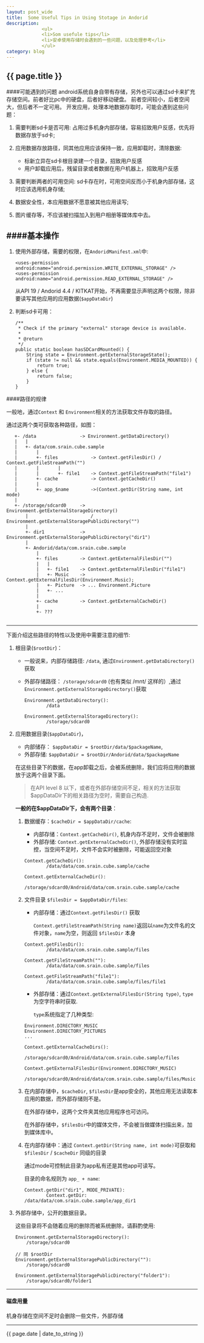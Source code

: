 ```yaml
---
layout: post_wide
title:  Some Useful Tips in Using Stotage in Andorid
description: 
             <ul>
             <li>Som usefule tips</li>
             <li>安卓使用存储时会遇到的一些问题，以及处理参考</li>
             </ul>
category: blog
---
```

<h2> {{ page.title }} </h2>

####可能遇到的问题
android系统自身自带有存储，另外也可以通过sd卡来扩充存储空间。前者好比pc中的硬盘，后者好移动硬盘。
前者空间较小，后者空间大，但后者不一定可用。
开发应用，处理本地数据存取时，可能会遇到这些问题：

1.  需要判断sd卡是否可用: 占用过多机身内部存储，容易招致用户反感，优先将数据存放于sd卡;
2.  应用数据存放路径，同其他应用应该保持一致，应用卸载时，清除数据:
    * 标新立异在sd卡根目录建一个目录，招致用户反感
    * 用户卸载应用后，残留目录或者数据在用户机器上，招致用户反感

3.  需要判断两者的可用空间: sd卡存在时，可用空间反而小于机身内部存储，这时应该选用机身存储;
4.  数据安全性，本应用数据不愿意被其他应用读写;
5.  图片缓存等，不应该被扫描加入到用户相册等媒体库中去。

####基本操作
---

1.  使用外部存储，需要的权限，在`AndoridManifest.xml`中:

        <uses-permission android:name="android.permission.WRITE_EXTERNAL_STORAGE" />
        <uses-permission android:name="android.permission.READ_EXTERNAL_STORAGE" />

    从API 19 / Andorid 4.4 / KITKAT开始，不再需要显示声明这两个权限，除非要读写其他应用的应用数据(`$appDataDir`)

2.  判断sd卡可用：

        /**
         * Check if the primary "external" storage device is available.
         * 
         * @return
         */
        public static boolean hasSDCardMounted() {
            String state = Environment.getExternalStorageState();
            if (state != null && state.equals(Environment.MEDIA_MOUNTED)) {
                return true;
            } else {
                return false;
            }
        }

####路径的规律

一般地，通过`Context` 和 `Environment`相关的方法获取文件存取的路径。

通过这两个类可获取各种路径，如图：

```
   +- /data                -> Environment.getDataDirectory()
   |   |
   |   +- data/com.srain.cube.sample
   |       |
   |       +- files            -> Context.getFilesDir() / Context.getFileStreamPath("")
   |       |       |
   |       |       +- file1    -> Context.getFileStreamPath("file1")
   |       +- cache            -> Context.getCacheDir()
   |       |
   |       +- app_$name        ->(Context.getDir(String name, int mode)
   |
   +- /storage/sdcard0     -> Environment.getExternalStorageDirectory()
       |                       / Environment.getExternalStoragePublicDirectory("")
       |
       +- dir1             -> Environment.getExternalStoragePublicDirectory("dir1")
       |
       +- Andorid/data/com.srain.cube.sample
           |
           +- files        -> Context.getExternalFilesDir("")
           |   |
           |   +- file1    -> Context.getExternalFilesDir("file1")
           |   +- Music    -> Context.getExternalFilesDir(Environment.Music);
           |   +- Picture  -> ... Environment.Picture
           |   +- ...
           |
           +- cache        -> Context.getExternalCacheDir()
           |
           +- ???
   
```

---
下面介绍这些路径的特性以及使用中需要注意的细节:

1.  根目录(`$rootDir`)：

    * 一般说来，内部存储路径: `/data`, 通过`Environment.getDataDirectory()` 获取
    * 外部存储路径： `/storage/sdcard0` (也有类似 /mnt/ 这样的）,通过`Environment.getExternalStorageDirectory()`获取
        
        ```
        Environment.getDataDirectory(): 
                /data

        Environment.getExternalStorageDirectory(): 
                /storage/sdcard0
        ```

2.  应用数据目录(`$appDataDir`)，

    * 内部储存：  `$appDataDir = $rootDir/data/$packageName`, 
    * 外部存储:   `$appDataDir = $rootDir/Andorid/data/$packageName`

    在这些目录下的数据，在app卸载之后，会被系统删除，我们应将应用的数据放于这两个目录下面。

    > 在API level 8 以下，或者在外部存储空间不足，相关的方法获取$appDataDir下的相关路径为空时，需要自己构造.

    **一般的在$appDataDir下，会有两个目录**：

    1.  数据缓存：`$cacheDir = $appDataDir/cache`:  
        * 内部存储：`Context.getCacheDir()`, 机身内存不足时，文件会被删除
        * 外部存储: `Context.getExternalCacheDir()`, 外部存储没有实时监控，当空间不足时，文件不会实时被删除，可能返回空对象
            
        ```
        Context.getCacheDir(): 
                /data/data/com.srain.cube.sample/cache

        Context.getExternalCacheDir(): 
                /storage/sdcard0/Android/data/com.srain.cube.sample/cache
        ```

    2. 文件目录 `$filesDir = $appDataDir/files`:  
        * 内部存储：通过`Context.getFilesDir()` 获取

          `Context.getFileStreamPath(String name)`返回以`name`为文件名的文件对象，`name`为空，则返回 `$filesDir` 本身

        ```
        Context.getFilesDir(): 
                /data/data/com.srain.cube.sample/files

        Context.getFileStreamPath(""):
                /data/data/com.srain.cube.sample/files

        Context.getFileStreamPath("file1"):
                /data/data/com.srain.cube.sample/files/file1
        ```

        * 外部存储：通过`Context.getExternalFilesDir(String type)`, `type`为空字符串时获取.

            `type`系统指定了几种类型:

        ```
        Environment.DIRECTORY_MUSIC
        Environment.DIRECTORY_PICTURES
        ...
        ```

        ```
        Context.getExternalCacheDirs(): 
                /storage/sdcard0/Android/data/com.srain.cube.sample/files

        Context.getExternalFilesDir(Environment.DIRECTORY_MUSIC)
                /storage/sdcard0/Android/data/com.srain.cube.sample/files/Music
        ```

    3.  在内部存储中，`$cacheDir`, `$filesDir`是app安全的，其他应用无法读取本应用的数据，而外部存储则不是。

        在外部存储中，这两个文件夹其他应用程序也可访问。

        在外部存储中，`$filesDir`中的媒体文件，不会被当做媒体扫描出来，加到媒体库中。

    4.  在内部存储中：通过 `Context.getDir(String name, int mode)`可获取和 `$filesDir` / `$cacheDir` 同级的目录

        通过mode可控制此目录为app私有还是其他app可读写。

        目录的命名规则为 `app_ + name`:

        ```
        Context.getDir("dir1", MODE_PRIVATE):
                Context.getDir: /data/data/com.srain.cube.sample/app_dir1
        ```
3. 外部存储中，公开的数据目录。

    这些目录将不会随着应用的删除而被系统删除，请斟酌使用:

    ```
    Environment.getExternalStorageDirectory(): 
        /storage/sdcard0

    // 同 $rootDir
    Environment.getExternalStoragePublicDirectory(""): 
        /storage/sdcard0

    Environment.getExternalStoragePublicDirectory("folder1"): 
        /storage/sdcard0/folder1
    ```
---
#### 磁盘用量
机身存储在空间不足时会删除一些文件，外部存储

---

<p> {{ page.date | date_to_string }} </p>
